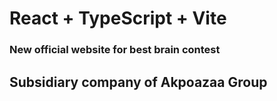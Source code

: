 # React + TypeScript + Vite

### New official website for best brain contest 

## Subsidiary company of Akpoazaa Group